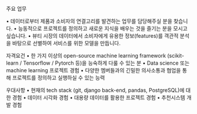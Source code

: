 주요 업무

•	데이터로부터 제품과 소비자의 연결고리를 발견하는 업무를 담당해주실 분을 찾습니다. 
•	능동적으로 프로젝트를 정의하고 새로운 지식을 배우는 것을 즐기는 분을 모시고 싶습니다. 
•	뷰티 시장의 데이터에서 소비자에게 유용한 정보(features)를 객관적 분석을 바탕으로 선별하여 서비스를 위한 모델을 만듭니다.


자격요건
•	한 가지 이상의 open-source machine learning framework (scikit-learn / Tensorflow / Pytorch 등)을 능숙하게 다룰 수 있는 분 
•	Data science 또는 machine learning 프로젝트 경험 
•	다양한 멤버들과의 긴밀한 의사소통과 협업을 통해 프로젝트를 정의하고 실행하실 수 있는 능력 


우대사항
•	현재의 tech stack (git, django back-end, pandas, PostgreSQL)에 대한 경험 
•	데이터 시각화 경험 
•	대용량 데이터를 활용한 프로젝트 경험 
•	추천시스템 개발 경험
